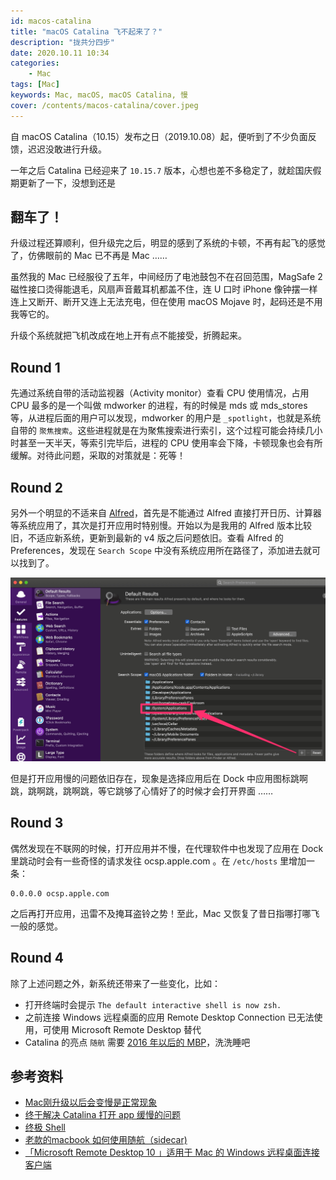 ```yaml
---
id: macos-catalina
title: "macOS Catalina 飞不起来了？"
description: "拢共分四步"
date: 2020.10.11 10:34
categories:
    - Mac
tags: [Mac]
keywords: Mac, macOS, macOS Catalina, 慢
cover: /contents/macos-catalina/cover.jpeg
---
```


自 macOS Catalina（10.15）发布之日（2019.10.08）起，便听到了不少负面反馈，迟迟没敢进行升级。

一年之后 Catalina 已经迎来了 `10.15.7` 版本，心想也差不多稳定了，就趁国庆假期更新了一下，没想到还是

## 翻车了！

升级过程还算顺利，但升级完之后，明显的感到了系统的卡顿，不再有起飞的感觉了，仿佛眼前的 Mac 已不再是 Mac ……

虽然我的 Mac 已经服役了五年，中间经历了电池鼓包不在召回范围，MagSafe 2 磁性接口烫得能退毛，风扇声音戴耳机都盖不住，连 U 口时 iPhone 像钟摆一样连上又断开、断开又连上无法充电，但在使用 macOS Mojave 时，起码还是不用我等它的。

升级个系统就把飞机改成在地上开有点不能接受，折腾起来。

## Round 1

先通过系统自带的活动监视器（Activity monitor）查看 CPU 使用情况，占用 CPU 最多的是一个叫做 mdworker 的进程，有的时候是 mds 或 mds_stores 等，从进程后面的用户可以发现，mdworker 的用户是 `_spotlight`，也就是系统自带的 `聚焦搜索`。这些进程就是在为聚焦搜索进行索引，这个过程可能会持续几小时甚至一天半天，等索引完毕后，进程的 CPU 使用率会下降，卡顿现象也会有所缓解。对待此问题，采取的对策就是：死等！

## Round 2

另外一个明显的不适来自 [Alfred](https://www.alfredapp.com/)，首先是不能通过 Alfred 直接打开日历、计算器等系统应用了，其次是打开应用时特别慢。开始以为是我用的 Alfred 版本比较旧，不适应新系统，更新到最新的 v4 版之后问题依旧。查看 Alfred 的 Preferences，发现在 `Search Scope` 中没有系统应用所在路径了，添加进去就可以找到了。

![alfred](/contents/macos-catalina/alfred.jpg)

但是打开应用慢的问题依旧存在，现象是选择应用后在 Dock 中应用图标跳啊跳，跳啊跳，跳啊跳，等它跳够了心情好了的时候才会打开界面 ……

## Round 3

偶然发现在不联网的时候，打开应用并不慢，在代理软件中也发现了应用在 Dock 里跳动时会有一些奇怪的请求发往 ocsp.apple.com 。在 `/etc/hosts` 里增加一条：

```hosts
0.0.0.0 ocsp.apple.com
```

之后再打开应用，迅雷不及掩耳盗铃之势！至此，Mac 又恢复了昔日指哪打哪飞一般的感觉。

## Round 4

除了上述问题之外，新系统还带来了一些变化，比如：

* 打开终端时会提示 `The default interactive shell is now zsh.`
* 之前连接 Windows 远程桌面的应用 Remote Desktop Connection 已无法使用，可使用 Microsoft Remote Desktop 替代
* Catalina 的亮点 `随航` 需要 [2016 年以后的 MBP](https://support.apple.com/en-us/HT210380#systemrequirements)，洗洗睡吧

## 参考资料

* [Mac刚升级以后会变慢是正常现象](https://codechina.org/2020/05/mac-update-slow/)
* [终于解决 Catalina 打开 app 缓慢的问题](https://v2ex.com/t/622672)
* [终极 Shell](http://macshuo.com/?p=676)
* [老款的macbook 如何使用随航（sidecar)](https://zhuanlan.zhihu.com/p/87527750)
* [「Microsoft Remote Desktop 10 」适用于 Mac 的 Windows 远程桌面连接客户端](https://www.maczd.com/post/microsoft-remote-desktop-mac.html)
